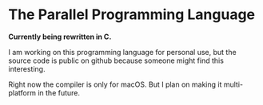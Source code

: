# The Parallel Programming Language

**Currently being rewritten in C.**

I am working on this programming language for personal use,
but the source code is public on github because someone might find this interesting.

Right now the compiler is only for macOS.
But I plan on making it multi-platform in the future.